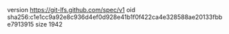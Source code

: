 version https://git-lfs.github.com/spec/v1
oid sha256:c1e1cc9a92e8c936d4ef0d928e41b1f0f422ca4e328588ae20133fbbe7913915
size 1942
